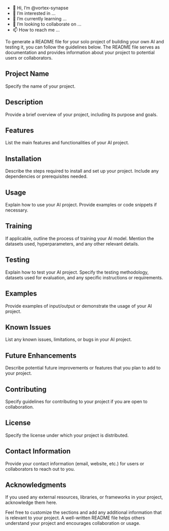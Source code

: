 - 👋 Hi, I’m @vortex-synapse
- 👀 I’m interested in ...
- 🌱 I’m currently learning ...
- 💞️ I’m looking to collaborate on ...
- 📫 How to reach me ...

<!---
vortex-synapse/vortex-synapse is a ✨ special ✨ repository because its `README.md` (this file) appears on your GitHub profile.
You can click the Preview link to take a look at your changes.
--->



To generate a README file for your solo project of building your own AI and testing it, you can follow the guidelines below. The README file serves as documentation and provides information about your project to potential users or collaborators.

## Project Name

Specify the name of your project.

## Description

Provide a brief overview of your project, including its purpose and goals.

## Features

List the main features and functionalities of your AI project.

## Installation

Describe the steps required to install and set up your project. Include any dependencies or prerequisites needed.

## Usage

Explain how to use your AI project. Provide examples or code snippets if necessary.

## Training

If applicable, outline the process of training your AI model. Mention the datasets used, hyperparameters, and any other relevant details.

## Testing

Explain how to test your AI project. Specify the testing methodology, datasets used for evaluation, and any specific instructions or requirements.

## Examples

Provide examples of input/output or demonstrate the usage of your AI project.

## Known Issues

List any known issues, limitations, or bugs in your AI project.

## Future Enhancements

Describe potential future improvements or features that you plan to add to your project.

## Contributing

Specify guidelines for contributing to your project if you are open to collaboration.

## License

Specify the license under which your project is distributed.

## Contact Information

Provide your contact information (email, website, etc.) for users or collaborators to reach out to you.

## Acknowledgments

If you used any external resources, libraries, or frameworks in your project, acknowledge them here.

Feel free to customize the sections and add any additional information that is relevant to your project. A well-written README file helps others understand your project and encourages collaboration or usage.
